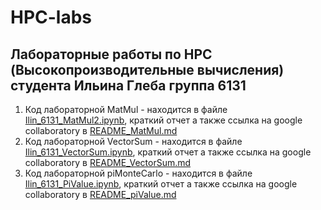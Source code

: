 # HPC-labs
## Лабораторные работы по HPC (Высокопроизводительные вычисления) студента Ильина Глеба группа 6131
1. Код лабораторной MatMul - находится в файле [Ilin_6131_MatMul2.ipynb](https://github.com/GlebIsrailevich/HPC-labs/blob/master/Ilin_6131_MatMul2.ipynb),  краткий отчет а также ссылка на google collaboratory в [README_MatMul.md](https://github.com/GlebIsrailevich/HPC-labs/blob/master/README_MatMul.md) 
2. Код лабораторной VectorSum - находится в файле [Ilin_6131_VectorSum.ipynb](https://github.com/GlebIsrailevich/HPC-labs/blob/master/Ilin_6131_VectorSum.ipynb), краткий отчет а также ссылка на google collaboratory в [README_VectorSum.md](https://github.com/GlebIsrailevich/HPC-labs/blob/master/README_Vector_Sum.md) 
3. Код лабораторной piMonteCarlo - находится в файле [Ilin_6131_PiValue.ipynb](https://github.com/GlebIsrailevich/HPC-labs/blob/master/Ilin_6131_PiValue.ipynb), краткий отчет а также ссылка на google collaboratory в [README_piValue.md](https://github.com/GlebIsrailevich/HPC-labs/blob/master/README_PiValue.md) 
